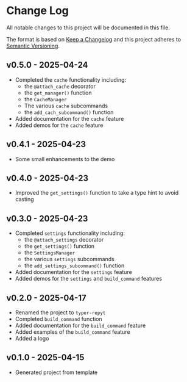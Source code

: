 # Change Log

All notable changes to this project will be documented in this file.

The format is based on [Keep a Changelog](http://keepachangelog.com/)
and this project adheres to [Semantic Versioning](http://semver.org/).


## v0.5.0 - 2025-04-24
- Completed the `cache` functionality including:
  - the `@attach_cache` decorator
  - the `get_manager()` function
  - the `CacheManager`
  - The various `cache` subcommands
  - the `add_cach_subcommand()` function
- Added documentation for the `cache` feature
- Added demos for the `cache` feature


## v0.4.1 - 2025-04-23
- Some small enhancements to the demo


## v0.4.0 - 2025-04-23
- Improved the `get_settings()` function to take a type hint to avoid casting


## v0.3.0 - 2025-04-23
- Completed `settings` functionality including:
  - the `@attach_settings` decorator
  - the `get_settings()` function
  - the `SettingsManager`
  - the various `settings` subcommands
  - the `add_settings_subcommand()` function
- Added documentation for the `settings` feature
- Added demos for the `settings`  and `build_command` features


## v0.2.0 - 2025-04-17
- Renamed the project to `typer-repyt`
- Completed `build_command` function
- Added documentation for the `build_command` feature
- Added examples of the `build_command` feature
- Added a logo


## v0.1.0 - 2025-04-15
- Generated project from template
